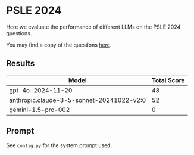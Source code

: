 # PSLE 2024

Here we evaluate the performance of different LLMs on the PSLE 2024 questions.

You may find a copy of the questions [here](https://www.mendaki.org.sg/resources/?mode=exams-paper).

## Results
| Model                                      | Total Score |
|--------------------------------------------|-------------|
| gpt-4o-2024-11-20                          | 48          |
| anthropic.claude-3-5-sonnet-20241022-v2:0  | 52          |
| gemini-1.5-pro-002                         | 0           |

## Prompt

See `config.py` for the system prompt used.
